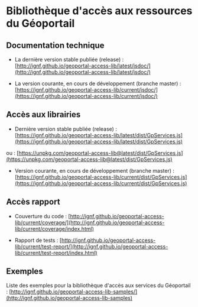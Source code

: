 # Bibliothèque d'accès aux ressources du Géoportail

## Documentation technique 

* La dernière version stable publiée (release) :
	[http://ignf.github.io/geoportal-access-lib/latest/jsdoc/](http://ignf.github.io/geoportal-access-lib/latest/jsdoc/)

* La version courante, en cours de développement (branche master) : 
        [https://ignf.github.io/geoportal-access-lib/current/jsdoc/](https://ignf.github.io/geoportal-access-lib/current/jsdoc/)

## Accès aux librairies

* Dernière version stable publiée (release) : 
        [https://ignf.github.io/geoportal-access-lib/latest/dist/GpServices.js](https://ignf.github.io/geoportal-access-lib/latest/dist/GpServices.js)

ou : [https://unpkg.com/geoportal-access-lib@latest/dist/GpServices.js](https://unpkg.com/geoportal-access-lib@latest/dist/GpServices.js)

* Version courante, en cours de développement (branche master) : 
       [https://ignf.github.io/geoportal-access-lib/current/dist/GpServices.js](https://ignf.github.io/geoportal-access-lib/current/dist/GpServices.js)

## Accès rapport 

* Couverture du code : 
        [http://ignf.github.io/geoportal-access-lib/current/coverage/](http://ignf.github.io/geoportal-access-lib/current/coverage/index.html)

* Rapport de tests :
        [http://ignf.github.io/geoportal-access-lib/current/test-report/](http://ignf.github.io/geoportal-access-lib/current/test-report/index.html)

## Exemples 

Liste des exemples pour la bibliothèque d'accès aux services du Géoportail : 
[http://ignf.github.io/geoportal-access-lib-samples/](http://ignf.github.io/geoportal-access-lib-samples)
